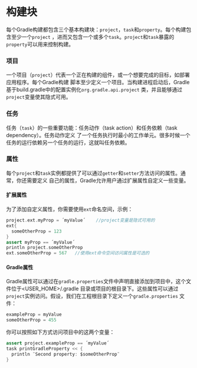 构建块
================
每个Gradle构建都包含三个基本构建块：`project`，`task`和`property`。每个构建包含至少一个`project`
，进而又包含一个或多个`task`。`project`和`task`暴露的`property`可以用来控制构建。

### 项目
一个项目（`project`）代表一个正在构建的组件，或一个想要完成的目标，如部署应用程序。每个Gradle构建
脚本至少定义一个项目。当构建进程启动后，Gradle基于build.gradle中的配置实例化`org.gradle.api.project`
类，并且能够通过`project`变量使其隐式可用。

### 任务
任务（`task`）的一些重要功能：任务动作（task action）和任务依赖（task dependency）。任务动作定义
了一个任务执行时最小的工作单元。很多时候一个任务的运行依赖另一个任务的运行，这就叫任务依赖。

### 属性
每个`project`和`task`实例都提供了可以通过`getter`和`setter`方法访问的属性。通常，你还需要定义
自己的属性，Gradle允许用户通过扩展属性自定义一些变量。
#### 扩展属性
为了添加自定义属性，你需要使用`ext`命名空间，示例：
```gradle
project.ext.myProp = ´myValue´    //project变量是隐式可用的
ext{
  someOtherProp = 123
}
assert myProp == ´myValue´
println project.someOtherProp
ext.someOtherProp = 567   //使用ext命令空间访问属性是可选的
```
#### Gradle属性
Gradle属性可以通过在`gradle.properties`文件中声明直接添加到项目中，这个文件位于<USER_HOME>/.gradle
目录或项目的根目录下。这些属性可以通过`project`实例访问。假设，我们在工程根目录下定义一个`gradle.properties`
文件：
```gradle
exampleProp = myValue
someOtherProp = 455
```
你可以按照如下方式访问项目中的这两个变量：
```gradle
assert project.exampleProp == ´myValue´
task printGradleProperty << {
  println ¨Second property: $someOtherProp¨
}
```

